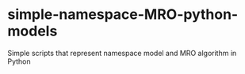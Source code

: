# simple-namespace-MRO-python-models
Simple scripts that represent namespace model and MRO algorithm in Python
